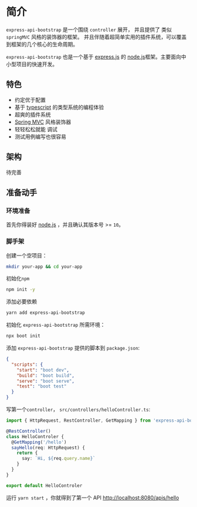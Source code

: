 # 简介

`express-api-bootstrap` 是一个围绕 `controller` 展开， 并且提供了 类似 `springMVC` 风格的装饰器的框架。 并且伴随着超简单实用的插件系统，可以覆盖到框架的几个核心的生命周期。

`express-api-bootstrap` 也是一个基于 [express.js](https://expressjs.com/) 的 [node.js](https://nodejs.org/)框架。主要面向中小型项目的快速开发。

## 特色

- 约定优于配置
- 基于 [typescript](http://www.typescriptlang.org/) 的类型系统的编程体验
- 超爽的插件系统
- [Spring MVC](https://docs.spring.io/spring/docs/current/spring-framework-reference/web.html) 风格装饰器
- 轻轻松松就能 调试
- 测试用例编写也很容易

## 架构

待完善

## 准备动手

### 环境准备

首先你得装好 [node.js](https://nodejs.org/) ，并且确认其版本号 >= `10`。

### 脚手架

创建一个空项目：

```bash
mkdir your-app && cd your-app
```

初始化`npm`

```bash
npm init -y
```

添加必要依赖

```bash
yarn add express-api-bootstrap
```

初始化 `express-api-bootstrap` 所需环境：

```bash
npx boot init
```

添加 `express-api-bootstrap` 提供的脚本到 `package.json`:

```json
{
  "scripts": {
    "start": "boot dev",
    "build": "boot build",
    "serve": "boot serve",
    "test": "boot test"
  }
}
```

写第一个`controller`， `src/controllers/helloController.ts`:

```typescript
import { HttpRequest, RestController, GetMapping } from 'express-api-bootstrap'

@RestController()
class HelloControler {
  @GetMapping('/hello')
  sayHello(req: HttpRequest) {
    return {
      say: `Hi, ${req.query.name}`
    }
  }
}

export default HelloControler
```

运行 `yarn start` ，你就得到了第一个 API [http://localhost:8080/apis/hello](http://localhost:8080/apis/hello)
